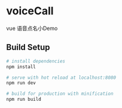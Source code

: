 # voiceCall
vue 语音点名小Demo

## Build Setup

``` bash
# install dependencies
npm install

# serve with hot reload at localhost:8080
npm run dev

# build for production with minification
npm run build
```